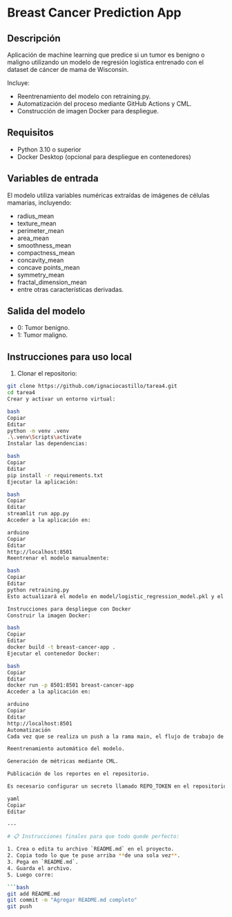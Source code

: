 # Breast Cancer Prediction App

## Descripción

Aplicación de machine learning que predice si un tumor es benigno o maligno utilizando un modelo de regresión logística entrenado con el dataset de cáncer de mama de Wisconsin.

Incluye:
- Reentrenamiento del modelo con retraining.py.
- Automatización del proceso mediante GitHub Actions y CML.
- Construcción de imagen Docker para despliegue.

## Requisitos

- Python 3.10 o superior
- Docker Desktop (opcional para despliegue en contenedores)

## Variables de entrada

El modelo utiliza variables numéricas extraídas de imágenes de células mamarias, incluyendo:

- radius_mean
- texture_mean
- perimeter_mean
- area_mean
- smoothness_mean
- compactness_mean
- concavity_mean
- concave points_mean
- symmetry_mean
- fractal_dimension_mean
- entre otras características derivadas.

## Salida del modelo

- 0: Tumor benigno.
- 1: Tumor maligno.

## Instrucciones para uso local

1. Clonar el repositorio:

```bash
git clone https://github.com/ignaciocastillo/tarea4.git
cd tarea4
Crear y activar un entorno virtual:

bash
Copiar
Editar
python -m venv .venv
.\.venv\Scripts\activate
Instalar las dependencias:

bash
Copiar
Editar
pip install -r requirements.txt
Ejecutar la aplicación:

bash
Copiar
Editar
streamlit run app.py
Acceder a la aplicación en:

arduino
Copiar
Editar
http://localhost:8501
Reentrenar el modelo manualmente:

bash
Copiar
Editar
python retraining.py
Esto actualizará el modelo en model/logistic_regression_model.pkl y el reporte de métricas.

Instrucciones para despliegue con Docker
Construir la imagen Docker:

bash
Copiar
Editar
docker build -t breast-cancer-app .
Ejecutar el contenedor Docker:

bash
Copiar
Editar
docker run -p 8501:8501 breast-cancer-app
Acceder a la aplicación en:

arduino
Copiar
Editar
http://localhost:8501
Automatización
Cada vez que se realiza un push a la rama main, el flujo de trabajo de GitHub Actions ejecuta:

Reentrenamiento automático del modelo.

Generación de métricas mediante CML.

Publicación de los reportes en el repositorio.

Es necesario configurar un secreto llamado REPO_TOKEN en el repositorio de GitHub para habilitar la autenticación automática en los flujos de trabajo.

yaml
Copiar
Editar

---

# 📋 Instrucciones finales para que todo quede perfecto:

1. Crea o edita tu archivo `README.md` en el proyecto.
2. Copia todo lo que te puse arriba **de una sola vez**.
3. Pega en `README.md`.
4. Guarda el archivo.
5. Luego corre:

```bash
git add README.md
git commit -m "Agregar README.md completo"
git push
